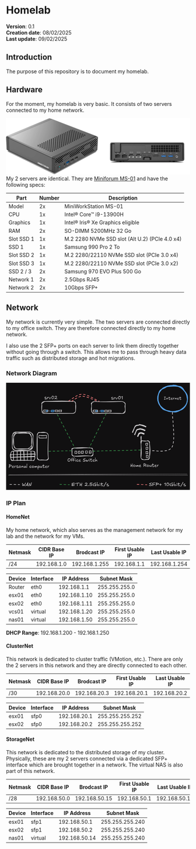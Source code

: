 # Homelab

**Version**:        0.1 \
**Creation date**:  08/02/2025 \
**Last update**:    09/02/2025

## Introduction

The purpose of this repository is to document my homelab.

## Hardware

For the moment, my homelab is very basic.
It consists of two servers connected to my home network.

![Miniforum MS-01 illustration](assets/miniforum_ms_01.png)
My 2 servers are identical.
They are [Miniforum MS-01](https://store.minisforum.com/products/minisforum-ms-01)
and have the following specs:

| Part       | Number | Description                                    |
| ---------- | ------ | ---------------------------------------------- |
| Model      | 2x     | MiniWorkStation MS-01                          |
| CPU        | 1x     | Intel® Core™ i9-13900H                         |
| Graphics   | 1x     | Intel® Iris® Xe Graphics eligible              |
| RAM        | 2x     | SO-DIMM 5200MHz 32 Go                          |
| Slot SSD 1 | 1x     | M.2 2280 NVMe SSD slot (Alt U.2) (PCIe 4.0 x4) |
| SSD 1      | 1x     | Samsung 990 Pro 2 To                           |
| Slot SSD 2 | 1x     | M.2 2280/22110 NVMe SSD slot (PCIe 3.0 x4)     |
| Slot SSD 3 | 1x     | M.2 2280/22110 NVMe SSD slot (PCIe 3.0 x2)     |
| SSD 2 / 3  | 2x     | Samsung 970 EVO Plus 500 Go                    |
| Network 1  | 2x     | 2.5Gbps RJ45                                   |
| Network 2  | 2x     | 10Gbps SFP+                                    |

## Network

My network is currently very simple.
The two servers are connected directly to my office switch.
They are therefore connected directly to my home network.

I also use the 2 SFP+ ports on each server to link them directly together
without going through a switch.
This allows me to pass through heavy data traffic such as distributed storage
and hot migrations.

### Network Diagram

![Network Diagram](assets/homelab0_network_diag.png)

### IP Plan

#### HomeNet

My home network, which also serves as the management network for my lab and
the network for my VMs.

| Netmask | CIDR Base IP | Brodcast IP   | First Usable IP | Last Usable IP |
| ------- | ------------ | ------------- | --------------- | -------------- |
| /24     | 192.168.1.0  | 192.168.1.255 | 192.168.1.1     | 192.168.1.254  |

| Device | Interface |  IP Address   | Subnet Mask   |
| ------ | --------- | ------------- | ------------- |
| Router | eth0      | 192.168.1.1   | 255.255.255.0 |
| esx01  | eth0      | 192.168.1.10  | 255.255.255.0 |
| esx02  | eth0      | 192.168.1.11  | 255.255.255.0 |
| vcs01  | virtual   | 192.168.1.20  | 255.255.255.0 |
| nas01  | virtual   | 192.168.1.50  | 255.255.255.0 |

**DHCP Range**: 192.168.1.200 - 192.168.1.250

#### ClusterNet

This network is dedicated to cluster traffic (VMotion, etc.).
There are only the 2 servers in this network and they are directly
connected to each other.

| Netmask | CIDR Base IP | Brodcast IP  | First Usable IP | Last Usable IP |
| ------- | ------------ | ------------ | --------------- | -------------- |
| /30     | 192.168.20.0 | 192.168.20.3 | 192.168.20.1    | 192.168.20.2   |

| Device | Interface | IP Address   | Subnet Mask     |
| ------ | --------- | ------------ | --------------- |
| esx01  | sfp0      | 192.168.20.1 | 255.255.255.252 |
| esx02  | sfp0      | 192.168.20.2 | 255.255.255.252 |

#### StorageNet

This network is dedicated to the distributed storage of my cluster.
Physically, these are my 2 servers connected via a dedicated SFP+ interface
which are brought together in a network.
The virtual NAS is also part of this network.

| Netmask | CIDR Base IP | Brodcast IP   | First Usable IP | Last Usable IP |
| ------- | ------------ | ------------- | --------------- | -------------- |
| /28     | 192.168.50.0 | 192.168.50.15 | 192.168.50.1    | 192.168.50.14  |

| Device | Interface | IP Address    | Subnet Mask     |
| ------ | --------- | ------------- | --------------- |
| esx01  | sfp1      | 192.168.50.1  | 255.255.255.240 |
| esx02  | sfp1      | 192.168.50.2  | 255.255.255.240 |
| nas01  | virtual   | 192.168.50.14 | 255.255.255.240 |
